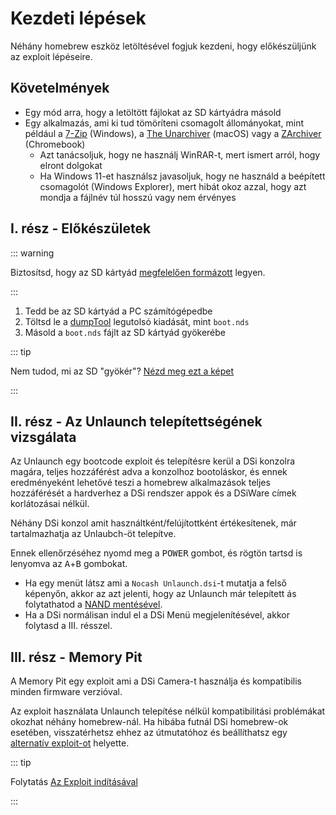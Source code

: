 # Kezdeti lépések

Néhány homebrew eszköz letöltésével fogjuk kezdeni, hogy előkészüljünk az exploit lépéseire.

## Követelmények

- Egy mód arra, hogy a letöltött fájlokat az SD kártyádra másold
- Egy alkalmazás, ami ki tud tömöríteni csomagolt állományokat, mint például a [7-Zip](https://www.7-zip.org/) (Windows), a [The Unarchiver](https://apps.apple.com/us/app/the-unarchiver/id425424353) (macOS) vagy a [ZArchiver](https://play.google.com/store/apps/details?id=ru.zdevs.zarchiver) (Chromebook)
  - Azt tanácsoljuk, hogy ne használj WinRAR-t, mert ismert arról, hogy elront dolgokat
  - Ha Windows 11-et használsz javasoljuk, hogy ne használd a beépített csomagolót (Windows Explorer), mert hibát okoz azzal, hogy azt mondja a fájlnév túl hosszú vagy nem érvényes

## I. rész - Előkészületek

::: warning

Biztosítsd, hogy az SD kártyád [megfelelően formázott](sd-card-setup.html) legyen.

:::

1. Tedd be az SD kártyád a PC számítógépedbe
2. Töltsd le a [dumpTool](https://dsi.cfw.guide/assets/files/dumptool/boot.nds) legutolsó kiadását, mint `boot.nds`
3. Másold a `boot.nds` fájlt az SD kártyád gyökerébe

::: tip

Nem tudod, mi az SD "gyökér"? [Nézd meg ezt a képet](/assets/images/sdroot/en_US.png)

:::

## II. rész - Az Unlaunch telepítettségének vizsgálata

Az Unlaunch egy bootcode exploit és telepítésre kerül a DSi konzolra magára, teljes hozzáférést adva a konzolhoz bootoláskor, és ennek eredményeként lehetővé teszi a homebrew alkalmazások teljes hozzáférését a hardverhez a DSi rendszer appok és a DSiWare címek korlátozásai nélkül.

Néhány DSi konzol amit használtként/felújítottként értékesítenek, már tartalmazhatja az Unlaubch-öt telepítve.

Ennek ellenőrzéséhez nyomd meg a <kbd class="face">POWER</kbd> gombot, és rögtön tartsd is lenyomva az <kbd class="face">A</kbd>+<kbd class="face">B</kbd> gombokat.

- Ha egy menüt látsz ami a `Nocash Unlaunch.dsi`-t mutatja a felső képenyőn, akkor az azt jelenti, hogy az Unlaunch már telepített ás folytathatod a [NAND mentésével](dumping-nand.html).
- Ha a DSi normálisan indul el a DSi Menü megjelenítésével, akkor folytasd a III. résszel.

## III. rész - Memory Pit

A Memory Pit egy exploit ami a DSi Camera-t használja és kompatibilis minden firmware verzióval.

Az exploit használata Unlaunch telepítése nélkül kompatibilitási problémákat okozhat néhány homebrew-nál. Ha hibába futnál DSi homebrew-ok esetében, visszatérhetsz ehhez az útmutatóhoz és beállíthatsz egy [alternatív exploit-ot](alternate-exploits.html) helyette.

::: tip

Folytatás [Az Exploit indításával](launching-the-exploit.html)

:::
